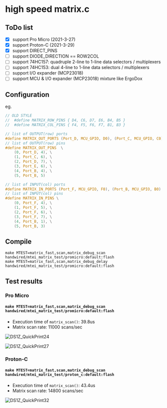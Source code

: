 # high speed matrix.c

## ToDo list
- [x] support Pro Micro (2021-3-27)
- [x] support Proton-C (2021-3-29)
- [x] support DIRECT_PINS
- [ ] support DIODE_DIRECTION == ROW2COL
- [ ] support 74HC157: quadruple 2-line to 1-line data selectors / multiplexers
- [ ] support 74HC153: dual 4-line to 1-line data selectors / multiplexers
- [ ] support I/O expander (MCP23018)
- [ ] support MCU & I/O expander (MCP23018) mixture like ErgoDox

## Configuration

eg.
```c
// OLD STYLE
//  #define MATRIX_ROW_PINS { D4, C6, D7, E6, B4, B5 }
//  #define MATRIX_COL_PINS { F4, F5, F6, F7, B1, B3 }

// list of OUTPUT(row) ports
#define MATRIX_OUT_PORTS (Port_D, MCU_GPIO, D0), (Port_C, MCU_GPIO, C0), (Port_E, MCU_GPIO, E0), (Port_B, MCU_GPIO, B0)
// list of OUTPUT(row) pins
#define MATRIX_OUT_PINS  \
    (0, Port_D, 4), \
    (1, Port_C, 6), \
    (2, Port_D, 7), \
    (3, Port_E, 6), \
    (4, Port_B, 4), \
    (5, Port_B, 5)

// list of INPUT(col) ports
#define MATRIX_IN_PORTS (Port_F, MCU_GPIO, F0), (Port_B, MCU_GPIO, B0)
// list of INPUT(col) pins
#define MATRIX_IN_PINS \
    (0, Port_F, 4), \
    (1, Port_F, 5), \
    (2, Port_F, 6), \
    (3, Port_F, 7), \
    (4, Port_B, 1), \
    (5, Port_B, 3)
```

## Compile

```
make MTEST=matrix_fast,scan,matrix_debug_scan   handwired/mtei_matrix_test/promicro:default:flash
make MTEST=matrix_fast,scan,matrix_debug_delay   handwired/mtei_matrix_test/promicro:default:flash
```

## Test results

### Pro Micro
#### `make MTEST=matrix_fast,scan,matrix_debug_scan handwired/mtei_matrix_test/promicro:default:flash`
- Execution time of `matrix_scan()`: 39.8us
- Matrix scan rate:  11000 scans/sec

![DS1Z_QuickPrint24](https://user-images.githubusercontent.com/2170248/113141418-a5254480-9264-11eb-9f36-339edcdc65c6.png)

![DS1Z_QuickPrint27](https://user-images.githubusercontent.com/2170248/113141442-ace4e900-9264-11eb-816f-238456301e3b.png)

### Proton-C

#### `make MTEST=matrix_fast,scan,matrix_debug_scan handwired/mtei_matrix_test/proton_c:default:flash`
- Execution time of `matrix_scan()`: 43.4us
- Matrix scan rate: 14800 scans/sec

![DS1Z_QuickPrint32](https://user-images.githubusercontent.com/2170248/113141465-b2daca00-9264-11eb-9c0f-03e1d8b8b4d5.png)
